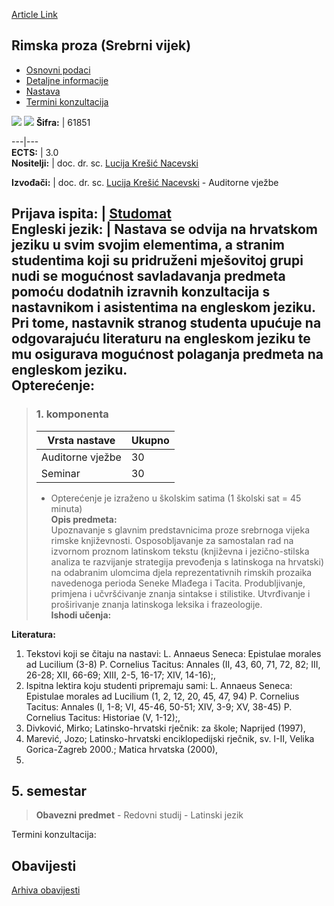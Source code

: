 [Article Link](https://www.fhs.hr/predmet/rpsv)

## Rimska proza (Srebrni vijek)
  * [Osnovni podaci](https://www.fhs.hr/predmet/rpsv#v1id-523818_968788_1_0 "Osnovni podaci")
  * [Detaljne informacije](https://www.fhs.hr/predmet/rpsv#v1id-523818_968788_1_1 "Detaljne informacije")
  * [Nastava](https://www.fhs.hr/predmet/rpsv#v1id-523818_968788_1_2 "Nastava")
  * [Termini konzultacija](https://www.fhs.hr/predmet/rpsv#v1id-523818_968788_1_3 "Termini konzultacija")


[![](https://www.fhs.hr/img/flags/gif/hr.gif)](https://www.fhs.hr/predmet/rpsv) [![](https://www.fhs.hr/img/flags/gif/gb.gif)](https://www.fhs.hr/en/course/rpsa)
**Šifra:** |  61851  
  
---|---  
**ECTS:** |  3.0   
**Nositelji:** |  doc. dr. sc. [Lucija Krešić Nacevski](https://www.fhs.hr/djelatnik/lucija.kresic_nacevski)   
  
**Izvođači:** |  doc. dr. sc. [Lucija Krešić Nacevski](https://www.fhs.hr/djelatnik/lucija.kresic_nacevski) - Auditorne vježbe  
  
**Prijava ispita:** |  [Studomat](http://www.isvu.hr/studomat)  
**Engleski jezik:** |  Nastava se odvija na hrvatskom jeziku u svim svojim elementima, a stranim studentima koji su pridruženi mješovitoj grupi nudi se mogućnost savladavanja predmeta pomoću dodatnih izravnih konzultacija s nastavnikom i asistentima na engleskom jeziku. Pri tome, nastavnik stranog studenta upućuje na odgovarajuću literaturu na engleskom jeziku te mu osigurava mogućnost polaganja predmeta na engleskom jeziku.   
**Opterećenje:**  
---  
> ### 1. komponenta
> | Vrsta nastave | Ukupno  
> ---|---  
> Auditorne vježbe | 30  
> Seminar | 30  
> * Opterećenje je izraženo u školskim satima (1 školski sat = 45 minuta)   
**Opis predmeta:**  
> Upoznavanje s glavnim predstavnicima proze srebrnoga vijeka rimske književnosti. Osposobljavanje za samostalan rad na izvornom proznom latinskom tekstu (književna i jezično-stilska analiza te razvijanje strategija prevođenja s latinskoga na hrvatski) na odabranim ulomcima djela reprezentativnih rimskih prozaika navedenoga perioda Seneke Mlađega i Tacita. Produbljivanje, primjena i učvršćivanje znanja sintakse i stilistike. Utvrđivanje i proširivanje znanja latinskoga leksika i frazeologije.  
**Ishodi učenja:**  

  
**Literatura:**  
  1. Tekstovi koji se čitaju na nastavi: L. Annaeus Seneca: Epistulae morales ad Lucilium (3-8) P. Cornelius Tacitus: Annales (II, 43, 60, 71, 72, 82; III, 26-28; XII, 66-69; XIII, 2-5, 16-17; XIV, 14-16);, 
  2. Ispitna lektira koju studenti pripremaju sami: L. Annaeus Seneca: Epistulae morales ad Lucilium (1, 2, 12, 20, 45, 47, 94) P. Cornelius Tacitus: Annales (I, 1-8; VI, 45-46, 50-51; XIV, 3-9; XV, 38-45) P. Cornelius Tacitus: Historiae (V, 1-12);, 
  3. Divković, Mirko; Latinsko-hrvatski rječnik: za škole; Naprijed (1997), 
  4. Marević, Jozo; Latinsko-hrvatski enciklopedijski rječnik, sv. I-II, Velika Gorica-Zagreb 2000.; Matica hrvatska (2000), 
  5. 
  
**5. semestar**  
---  
> **Obavezni predmet** - Redovni studij - Latinski jezik  
>   
Termini konzultacija: 


## Obavijesti
[Arhiva obavijesti](https://www.fhs.hr/predmet/rpsv?@=20ove#news_78518 "Arhiva obavijesti")
